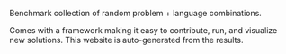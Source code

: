 Benchmark collection of random problem + language combinations.

Comes with a framework making it easy to contribute, run, and visualize new solutions.
This website is auto-generated from the results.